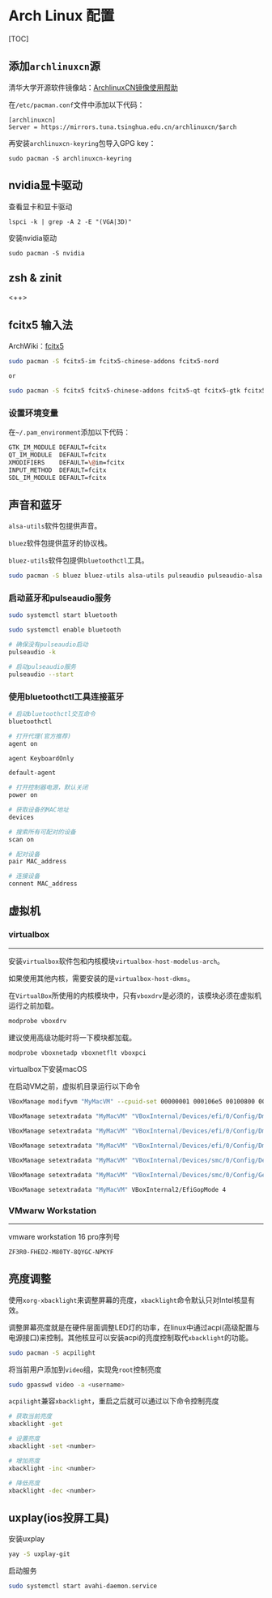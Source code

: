 # Arch Linux 配置

[TOC]

## 添加`archlinuxcn`源

清华大学开源软件镜像站：[ArchlinuxCN镜像使用帮助](https://mirrors.tuna.tsinghua.edu.cn/help/archlinuxcn/)

在`/etc/pacman.conf`文件中添加以下代码：

```
[archlinuxcn]
Server = https://mirrors.tuna.tsinghua.edu.cn/archlinuxcn/$arch
```

再安装`archlinuxcn-keyring`包导入GPG key：

```
sudo pacman -S archlinuxcn-keyring
```
## nvidia显卡驱动

查看显卡和显卡驱动

```
lspci -k | grep -A 2 -E "(VGA|3D)"
```

安装nvidia驱动

```
sudo pacman -S nvidia
```
## zsh & zinit

<++>

## fcitx5 输入法

ArchWiki：[fcitx5](https://wiki.archlinux.org/title/Fcitx5)

```sh
sudo pacman -S fcitx5-im fcitx5-chinese-addons fcitx5-nord

or

sudo pacman -S fcitx5 fcitx5-chinese-addons fcitx5-qt fcitx5-gtk fcitx5-configtool fcitx5-nord
```

### 设置环境变量

在`~/.pam_environment`添加以下代码：

```sh
GTK_IM_MODULE DEFAULT=fcitx
QT_IM_MODULE  DEFAULT=fcitx
XMODIFIERS    DEFAULT=\@im=fcitx
INPUT_METHOD  DEFAULT=fcitx
SDL_IM_MODULE DEFAULT=fcitx
```

## 声音和蓝牙

`alsa-utils`软件包提供声音。

`bluez`软件包提供蓝牙的协议栈。

`bluez-utils`软件包提供`bluetoothctl`工具。

```sh
sudo pacman -S bluez bluez-utils alsa-utils pulseaudio pulseaudio-alsa pulseaudio-bluetooth
```

### 启动蓝牙和pulseaudio服务

```sh
sudo systemctl start bluetooth

sudo systemctl enable bluetooth

# 确保没有pulseaudio启动
pulseaudio -k

# 启动pulseaudio服务
pulseaudio --start
```

### 使用bluetoothctl工具连接蓝牙

```sh
# 启动bluetoothctl交互命令
bluetoothctl

# 打开代理(官方推荐)
agent on

agent KeyboardOnly

default-agent

# 打开控制器电源，默认关闭
power on

# 获取设备的MAC地址
devices

# 搜索所有可配对的设备
scan on

# 配对设备
pair MAC_address

# 连接设备
connent MAC_address
```

## 虚拟机

### virtualbox

---

安装`virtualbox`软件包和内核模块`virtualbox-host-modelus-arch`。

如果使用其他内核，需要安装的是`virtualbox-host-dkms`。

在`VirtualBox`所使用的内核模块中，只有`vboxdrv`是必须的，该模块必须在虚拟机运行之前加载。

```sh
modprobe vboxdrv
```

建议使用高级功能时将一下模块都加载。

```sh
modprobe vboxnetadp vboxnetflt vboxpci
```

virtualbox下安装macOS

在启动VM之前，虚拟机目录运行以下命令

```sh
VBoxManage modifyvm "MyMacVM" --cpuid-set 00000001 000106e5 00100800 0098e3fd bfebfbff

VBoxManage setextradata "MyMacVM" "VBoxInternal/Devices/efi/0/Config/DmiSystemProduct" "iMac11,3"

VBoxManage setextradata "MyMacVM" "VBoxInternal/Devices/efi/0/Config/DmiSystemVersion" "1.0"

VBoxManage setextradata "MyMacVM" "VBoxInternal/Devices/efi/0/Config/DmiBoardProduct" "Iloveapple"

VBoxManage setextradata "MyMacVM" "VBoxInternal/Devices/smc/0/Config/DeviceKey" "ourhardworkbythesewordsguardedpleasedontsteal(c)AppleComputerInc"

VBoxManage setextradata "MyMacVM" "VBoxInternal/Devices/smc/0/Config/GetKeyFromRealSMC" 1

VBoxManage setextradata "MyMacVM" VBoxInternal2/EfiGopMode 4
```

### VMwarw Workstation

---

vmware workstation 16 pro序列号

```
ZF3R0-FHED2-M80TY-8QYGC-NPKYF
```

## 亮度调整

使用`xorg-xbacklight`来调整屏幕的亮度，`xbacklight`命令默认只对Intel核显有效。

调整屏幕亮度就是在硬件层面调整LED灯的功率，在linux中通过acpi(高级配置与电源接口)来控制。其他核显可以安装acpi的亮度控制取代`xbacklight`的功能。

```sh
sudo pacman -S acpilight
```

将当前用户添加到`video`组，实现免`root`控制亮度

```sh
sudo gpasswd video -a <username>
```

`acpilight`兼容`xbacklight`，重启之后就可以通过以下命令控制亮度

```sh
# 获取当前亮度
xbacklight -get

# 设置亮度
xbacklight -set <number>

# 增加亮度
xbacklight -inc <number>

# 降低亮度
xbacklight -dec <number>
```

## uxplay(ios投屏工具)

安装uxplay

```sh
yay -S uxplay-git
```

启动服务

```sh
sudo systemctl start avahi-daemon.service
```
